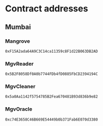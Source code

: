 # Contract addresses

## Mumbai

### Mangrove

```
0xF15A2ada64A9C3C14ca11359c8F1d22B063DB2AD
```

### MgvReader

```
0x5B2F8058Df0A0b7744FDb4fD0885FbCD2394194C
```

### MgvCleaner

```
0x5a0Aa1142f5754785B2Fea670481B93d836b9e82
```

### MgvOracle

```
0xc74E3658C46B669E54449b0b371Fab6E070d3380
```
